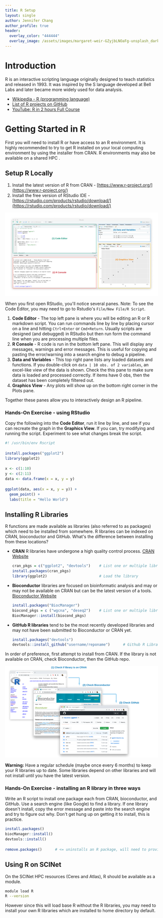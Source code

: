 ```yaml
---
title: R Setup
layout: single
author: Jennifer Chang
author_profile: true
header:
  overlay_color: "444444"
  overlay_image: /assets/images/margaret-weir-GZyjbLNOaFg-unsplash_dark.jpg
---
```


# Introduction

R is an interactive scripting language originally designed to teach statistics and released in 1993. It was inspired by the S language developed at Bell Labs and later became more widely used for data analysis.

* [Wikipedia - R (programming language)](https://en.wikipedia.org/wiki/R_(programming_language))
* [List of R projects on GitHub](https://github.com/topics/r)
* [YouTube: R in 2 hours Full Course](https://youtu.be/_V8eKsto3Ug)

# Getting Started in R

First you will need to install R or have access to an R environment. It is highly recommended to try to get R installed on your local computing environment by using the installer from CRAN. R environments may also be available on a shared HPC .

## Setup R Locally

1. Install the latest version of R from CRAN - [https://www.r-project.org/](https://www.r-project.org/)
2. Install the free version of RStudio IDE - [https://rstudio.com/products/rstudio/download/](https://rstudio.com/products/rstudio/download/)

![RStudio Quad Chart](images/RStudio_quad.png)

When you first open RStudio, you'll notice several panes. Note: To see the Code Editor, you may need to go to Rstudio's  `File/New File/R Script`.

1. **Code Editor** - The top left pane is where you will be editing an R or R markdown script. You can run commands line by line by placing cursor on a line and hitting `Ctrl+Enter` or `Cmd+Return`. Usually scripts are designed (and debugged) in RStudio but then run form the command line when you are processing multiple files.
2. **R Console** - R code is run in the bottom left pane. This will display any messages, warnings and error messages. This is useful for copying and pasting the error/warning into a search engine to debug a pipeline.
3. **Data and Variables** - This top right pane lists any loaded datasets and functions. If you double-click on `data | 10 obs. of 2 variables`, an excel-like view of the data is shown. Check the this pane to make sure data is loaded and processed correctly. If items have 0 obs, then the dataset has been completely filtered out.
4. **Graphics View** - Any plots will show up on the bottom right corner in the Plots pane.

Together these panes allow you to interactively design an R pipeline.

### Hands-On Exercise - using RStudio

Copy the following into the **Code Editor**, run it line by line, and see if you can recreate the graph in the **Graphics View**.  If you can, try modifying and running the script. Experiment to see what changes break the script.

```R
#! /usr/bin/env Rscript

install.packages("ggplot2")
library(ggplot2)

x <- c(1:10)
y <- c(2:11)
data <- data.frame(x = x, y = y)

ggplot(data, aes(x = x, y = y)) +
  geom_point() +
  labs(title = "Hello World")
```

## Installing R Libraries

R functions are made available as libraries (also referred to as packages) which need to be installed from somewhere. R libraries can be indexed on CRAN, bioconductor and GitHub. What's the difference between installing from these locations?

* **CRAN** R libraries have undergone a high quality control process. [CRAN Website](https://cran.r-project.org/)

  ```R
  cran_pkgs = c("ggplot2", "devtools")    # List one or multiple libraries
  install.packages(cran_pkgs)
  library(ggplot2)                        # Load the library
  ```

* **Bioconductor** libraries are focused on bioinformatic analysis and may or may not be available on CRAN but can be the latest version of a tools. [Bioconductor Website](https://www.bioconductor.org/install/)

  ```R
  install.packages("BiocManager")
  biocond_pkgs = c ("wgcna", "deseq2")    # List one or multiple libraries
  BiocManager::install(biocond_pkgs)
  ```

* **GitHub R libraries** tend to be the most recently developed libraries and may not have been submitted to Bioconductor or CRAN yet.

  ```R
  install.packages("devtools")
  devtools::install_github("username/reponame")      # Github R Library name
  ```

In order of preference, first attempt to install from CRAN. If the library is not available on CRAN, check Bioconductor, then the GitHub repo.

![R Libraries](images/R_libraries.png)

**Warning:** Have a regular schedule (maybe once every 6 months) to keep your R libraries up to date. Some libraries depend on other libraries and will not install until you have the latest version.

### Hands-On Exercise - installing an R library in three ways

Write an R script to install one package each from CRAN, bioconductor, and GitHub. Use a search engine (like Google) to find a library. If one library doesn't install, copy the error message and paste into the search engine and try to figure out why. Don't get hung up on getting it to install, this is practice.

```R
install.packages()
biocManager::install()
devtools::install()

remove.packages()      # <= uninstalls an R package, will need to provide package name
```

## Using R on SCINet

On the SCINet HPC resources (Ceres and Atlas), R should be available as a module.

```bash
module load R
R --version
```

However since this will load base R without the R libraries, you may need to install your own R libraries which are installed to home directory by default.
